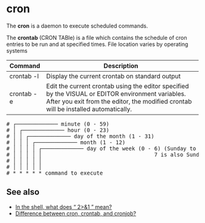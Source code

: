 # cron

The **cron** is a daemon to execute scheduled commands.

The **crontab** (CRON TABle) is a file which contains the schedule of cron entries to be run and at specified times. File location varies by operating systems

Command | Description
-|-
crontab -l | Display the current crontab on standard output
crontab -e | Edit the current crontab using the editor specified by the VISUAL or EDITOR environment variables. After you exit from the editor, the modified crontab will be installed automatically.

<pre>
# ┌───────────── minute (0 - 59)
# │ ┌───────────── hour (0 - 23)
# │ │ ┌───────────── day of the month (1 - 31)
# │ │ │ ┌───────────── month (1 - 12)
# │ │ │ │ ┌───────────── day of the week (0 - 6) (Sunday to Saturday;
# │ │ │ │ │                                   7 is also Sunday on some systems)
# │ │ │ │ │
# │ │ │ │ │
# * * * * * command to execute
</pre>

## See also

* [In the shell, what does “ 2>&1 ” mean?](https://stackoverflow.com/questions/818255/in-the-shell-what-does-21-mean)
* [Difference between cron, crontab, and cronjob?](https://stackoverflow.com/questions/21615673/difference-between-cron-crontab-and-cronjob)
